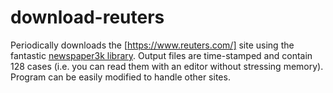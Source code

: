 # download-reuters
Periodically downloads the [https://www.reuters.com/] site using the fantastic [newspaper3k library](https://newspaper.readthedocs.io/en/latest/).
Output files are time-stamped and contain 128 cases (i.e. you can read them with an editor without stressing
memory). Program can be easily modified to handle other sites.
